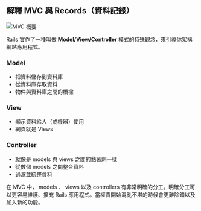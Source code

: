 ## 解釋 MVC 與 Records（資料記錄）

![MVC 概要](/初探-rails/img/mvc.png)

Rails 實作了一種叫做 **Model/View/Controller** 模式的特殊觀念，來引導你架構網站應用程式。


<h3 id="model">Model</h3>

* 把資料儲存到資料庫
* 從資料庫存取資料
* 物件與資料庫之間的橋樑
  
<h3 id="view">View</h3>

* 顯示資料給人（或機器）使用
* 網頁就是 Views

<h3 id="controller">Controller</h3>

* 就像是 models 與 views 之間的黏著劑一樣
* 從數個 models 之間整合資料
* 過濾並統整資料

在 MVC 中， models 、 views 以及 controllers 有非常明確的分工。明確分工可以更容易維護、擴充 Rails 應用程式。當權責開始混亂不堪的時候會更難除錯以及加入新的功能。